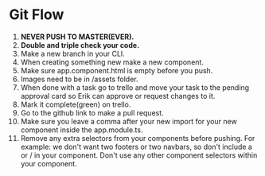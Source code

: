 # Git Flow

1. **NEVER PUSH TO MASTER(EVER).**
2. **Double and triple check your code.** 
3. Make a new branch in your CLI.
4. When creating something new make a new component.
5. Make sure app.component.html is empty before you push.
6. Images need to be in /assets folder.
7. When done with a task go to trello and move your task to the pending approval card so Erik can approve or request changes to it.
8. Mark it complete(green) on trello.
9. Go to the github link to make a pull request.
10. Make sure you leave a comma after your new import for your new component inside the app.module.ts.
11. Remove any extra selectors from your components before pushing. For example: we don't want two footers or two navbars, so don't include a <app-footer> or <app-header>/<app-navbar> in your component. Don't use any other component selectors within your component.
